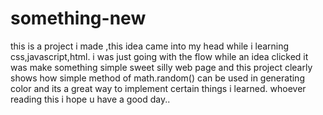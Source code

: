 # something-new
this is a project i made ,this idea came into my head while i learning css,javascript,html. i was just going with the flow while an idea clicked it was make something simple sweet silly web page and this project clearly shows how simple method of math.random() can be used in generating color and its a great way to implement certain things i learned.
whoever reading this i hope u have a good day..
